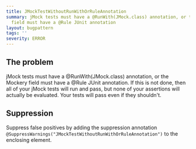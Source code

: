```yaml
---
title: JMockTestWithoutRunWithOrRuleAnnotation
summary: jMock tests must have a @RunWith(JMock.class) annotation, or the Mockery
  field must have a @Rule JUnit annotation
layout: bugpattern
tags: ''
severity: ERROR
---
```


<!--
*** AUTO-GENERATED, DO NOT MODIFY ***
To make changes, edit the @BugPattern annotation or the explanation in docs/bugpattern.
-->


## The problem
jMock tests must have a @RunWith(JMock.class) annotation, or the Mockery field
must have a @Rule JUnit annotation. If this is not done, then all of your jMock
tests will run and pass, but none of your assertions will actually be evaluated.
Your tests will pass even if they shouldn't.

## Suppression
Suppress false positives by adding the suppression annotation `@SuppressWarnings("JMockTestWithoutRunWithOrRuleAnnotation")` to the enclosing element.
